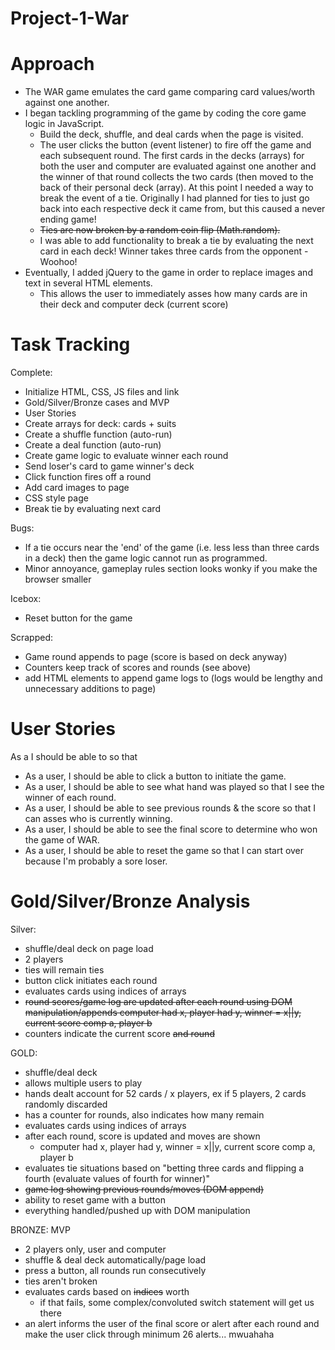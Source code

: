 # Project-1-War

# Approach
- The WAR game emulates the card game comparing card values/worth against one another.
- I began tackling programming of the game by coding the core game logic in JavaScript.
  - Build the deck, shuffle, and deal cards when the page is visited.
  - The user clicks the button (event listener) to fire off the game and each subsequent round. The first cards in the decks (arrays) for both the user and computer are evaluated against one another and the winner of that round collects the two cards (then moved to the back of their personal deck (array).
At this point I needed a way to break the event of a tie. Originally I had planned for ties to just go back into each respective deck it came from, but this caused a never ending game!
  - ~~Ties are now broken by a random coin flip (Math.random).~~
  - I was able to add functionality to break a tie by evaluating the next card in each deck! Winner takes three cards from the opponent - Woohoo!
- Eventually, I added jQuery to the game in order to replace images and text in several HTML elements.
  - This allows the user to immediately asses how many cards are in their deck and computer deck (current score)

# Task Tracking

Complete:
- Initialize HTML, CSS, JS files and link
- Gold/Silver/Bronze cases and MVP
- User Stories
- Create arrays for deck: cards + suits
- Create a shuffle function (auto-run)
- Create a deal function (auto-run)
- Create game logic to evaluate winner each round
- Send loser's card to game winner's deck
- Click function fires off a round
- Add card images to page
- CSS style page
- Break tie by evaluating next card

Bugs:
- If a tie occurs near the 'end' of the game (i.e. less less than three cards in a deck) then the game logic cannot run as programmed.
- Minor annoyance, gameplay rules section looks wonky if you make the browser smaller

Icebox:
- Reset button for the game

Scrapped:
- Game round appends to page (score is based on deck anyway)
- Counters keep track of scores and rounds (see above)
- add HTML elements to append game logs to (logs would be lengthy and unnecessary additions to page)

# User Stories
As a <role> I should be able to <goal> so that <reason>
- As a user, I should be able to click a button to initiate the game.
- As a user, I should be able to see what hand was played so that I see the winner of each round.
- As a user, I should be able to see previous rounds & the score so that I can asses who is currently winning.
- As a user, I should be able to see the final score to determine who won the game of WAR.
- As a user, I should be able to reset the game so that I can start over because I'm probably a sore loser.

# Gold/Silver/Bronze Analysis

Silver:
- shuffle/deal deck on page load
- 2 players
- ties will remain ties
- button click initiates each round
- evaluates cards using indices of arrays
- ~~round scores/game log are updated after each round using DOM manipulation/appends
  computer had x, player had y, winner = x||y,
  current score comp a, player b~~
- counters indicate the current score ~~and round~~

GOLD:
- shuffle/deal deck
- allows multiple users to play
- hands dealt account for 52 cards / x players,
  ex if 5 players, 2 cards randomly discarded
- has a counter for rounds, also indicates how many remain
- evaluates cards using indices of arrays
- after each round, score is updated and moves are shown
  - computer had x, player had y, winner = x||y,
    current score comp a, player b
- evaluates tie situations based on "betting three cards and flipping a fourth (evaluate values of fourth for winner)"
- ~~game log showing previous rounds/moves (DOM append)~~
- ability to reset game with a button
- everything handled/pushed up with DOM manipulation

BRONZE: MVP
- 2 players only, user and computer
- shuffle & deal deck automatically/page load
- press a button, all rounds run consecutively
- ties aren't broken
- evaluates cards based on ~~indices~~ worth
  - if that fails, some complex/convoluted switch statement will get us there
- an alert informs the user of the final score
  or alert after each round and make the user click through minimum 26 alerts... mwuahaha
